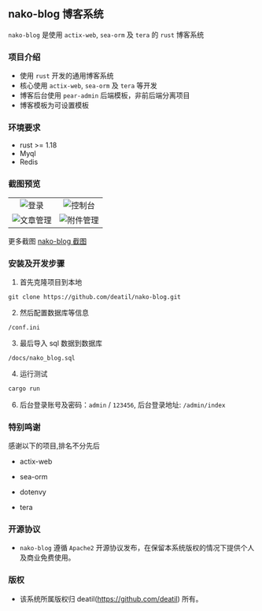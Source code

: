 ## nako-blog 博客系统

`nako-blog` 是使用 `actix-web`, `sea-orm` 及 `tera` 的 `rust` 博客系统


### 项目介绍

*  使用 `rust` 开发的通用博客系统
*  核心使用 `actix-web`, `sea-orm` 及 `tera` 等开发
*  博客后台使用 `pear-admin` 后端模板，非前后端分离项目
*  博客模板为可设置模板


### 环境要求

 - rust >= 1.18
 - Myql
 - Redis


### 截图预览

<table>
    <tr>
        <td width="50%">
            <center>
                <img alt="登录" src="https://github.com/deatil/nako-blog/assets/24578855/876ee1aa-ca6c-44e4-ac38-2db742448c93" />
            </center>
        </td>
        <td width="50%">
            <center>
                <img alt="控制台" src="https://github.com/deatil/nako-blog/assets/24578855/784c7bde-9d2f-48f1-8d44-059ddd631020" />
            </center>
        </td>
    </tr>
    <tr>
        <td width="50%">
            <center>
                <img alt="文章管理" src="https://github.com/deatil/nako-blog/assets/24578855/cecc15bb-c318-41ae-96aa-a2edac0ef2a7" />
            </center>
        </td>
        <td width="50%">
            <center>
                <img alt="附件管理" src="https://github.com/deatil/nako-blog/assets/24578855/5d5d4ac9-1d39-4afa-9dbd-74ba6579e633" />
            </center>
        </td>
    </tr>
</table>

更多截图
[nako-blog 截图](https://github.com/deatil/nako-blog/issues/2)


### 安装及开发步骤

1. 首先克隆项目到本地

```
git clone https://github.com/deatil/nako-blog.git
```

2. 然后配置数据库等信息

```
/conf.ini
```

3. 最后导入 sql 数据到数据库

```
/docs/nako_blog.sql
```

4. 运行测试

```rust
cargo run
```

6. 后台登录账号及密码：`admin` / `123456`, 后台登录地址: `/admin/index`


### 特别鸣谢

感谢以下的项目,排名不分先后

 - actix-web

 - sea-orm
 
 - dotenvy

 - tera


### 开源协议

*  `nako-blog` 遵循 `Apache2` 开源协议发布，在保留本系统版权的情况下提供个人及商业免费使用。


### 版权

*  该系统所属版权归 deatil(https://github.com/deatil) 所有。
